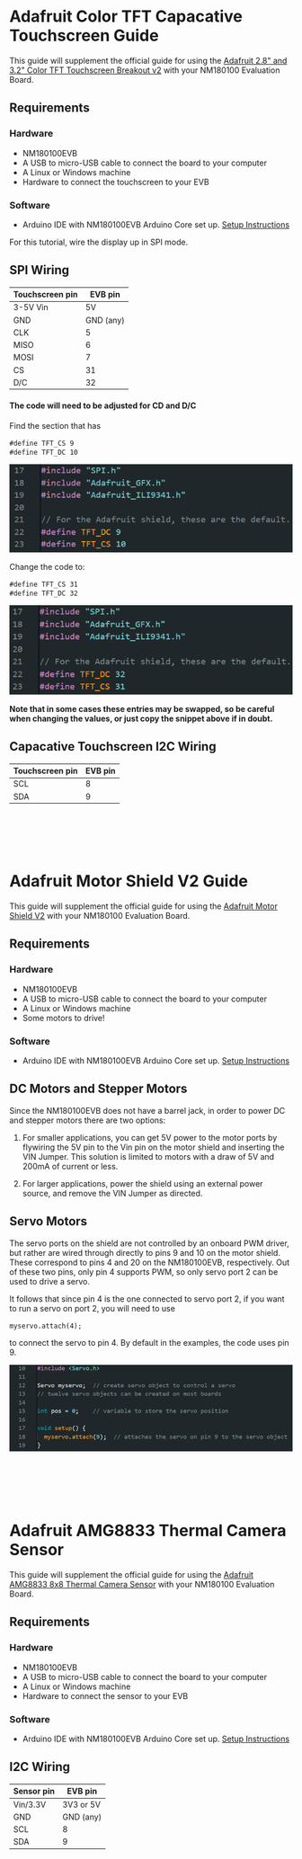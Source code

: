 # Adafruit Color TFT Capacative Touchscreen Guide

This guide will supplement the official guide for using the <a href="https://learn.adafruit.com/adafruit-2-8-and-3-2-color-tft-touchscreen-breakout-v2" target="_blank">Adafruit 2.8" and 3.2" Color TFT Touchscreen Breakout v2</a> with your NM180100 Evaluation Board.

## Requirements

### Hardware
* NM180100EVB
* A USB to micro-USB cable to connect the board to your computer
* A Linux or Windows machine
* Hardware to connect the touchscreen to your EVB 

### Software
* Arduino IDE with NM180100EVB Arduino Core set up. <a href="./doc/NM180100EVB_User_Guide.md" target="_blank">Setup Instructions</a>

For this tutorial, wire the display up in SPI mode.

## SPI Wiring

|Touchscreen pin|EVB pin    |
|---------------|-----------|
|3-5V Vin       |5V         |
|GND            |GND (any)  |
|CLK            |5          |
|MISO           |6          |
|MOSI           |7          |
|CS             |31         |
|D/C            |32         |

#### The code will need to be adjusted for CD and D/C

Find the section that has 
```
#define TFT_CS 9
#define TFT_DC 10
```
![Original CS and DC mapping](./res/touchscreen_cs_dc_old.png)

Change the code to:
```
#define TFT_CS 31
#define TFT_DC 32
```
![Corrected CS and DC mapping](./res/touchscreen_cs_dc_new.png)

<b>Note that in some cases these entries may be swapped, so be careful when changing the values, or just copy the snippet above if in doubt.</b>

## Capacative Touchscreen I2C Wiring

|Touchscreen pin|EVB pin|
|---------------|-------|
|SCL            |8      |
|SDA            |9      |


</br>
</br>
</br>
</br>


# Adafruit Motor Shield V2 Guide

This guide will supplement the official guide for using the <a href="https://learn.adafruit.com/adafruit-motor-shield-v2-for-arduino/overview" target="_blank">Adafruit Motor Shield V2</a> with your NM180100 Evaluation Board.

## Requirements

### Hardware
* NM180100EVB
* A USB to micro-USB cable to connect the board to your computer
* A Linux or Windows machine
* Some motors to drive!

### Software
* Arduino IDE with NM180100EVB Arduino Core set up. <a href="./doc/NM180100EVB_User_Guide.md" target="_blank">Setup Instructions</a>

## DC Motors and Stepper Motors
Since the NM180100EVB does not have a barrel jack, in order to power DC and stepper motors there are two options:

1. For smaller applications, you can get 5V power to the motor ports by flywiring the 5V pin to the Vin pin on the motor shield and inserting the VIN Jumper. This solution is limited to motors with a draw of 5V and 200mA of current or less.

2. For larger applications, power the shield using an external power source, and remove the VIN Jumper as directed.

## Servo Motors
The servo ports on the shield are not controlled by an onboard PWM driver, but rather are wired through directly to pins 9 and 10 on the motor shield. These correspond to pins 4 and 20 on the NM180100EVB, respectively. Out of these two pins, only pin 4 supports PWM, so only servo port 2 can be used to drive a servo. 

It follows that since pin 4 is the one connected to servo port 2, if you want to run a servo on port 2, you will need to use 

```
myservo.attach(4);
```
to connect the servo to pin 4. By default in the examples, the code uses pin 9. 

![Code showing servo on pin 9](./res/default_servo_attach.png)


</br>
</br>
</br>
</br>

# Adafruit AMG8833 Thermal Camera Sensor

This guide will supplement the official guide for using the <a href="https://learn.adafruit.com/adafruit-amg8833-8x8-thermal-camera-sensor/overview" target="_blank">Adafruit AMG8833 8x8 Thermal Camera Sensor</a> with your NM180100 Evaluation Board.

## Requirements

### Hardware
* NM180100EVB
* A USB to micro-USB cable to connect the board to your computer
* A Linux or Windows machine
* Hardware to connect the sensor to your EVB 

### Software
* Arduino IDE with NM180100EVB Arduino Core set up. <a href="./doc/NM180100EVB_User_Guide.md" target="_blank">Setup Instructions</a>

## I2C Wiring

|Sensor pin|EVB pin    |
|----------|-----------|
|Vin/3.3V  |3V3 or 5V  |
|GND       |GND (any)  |
|SCL       |8          |
|SDA       |9          |
